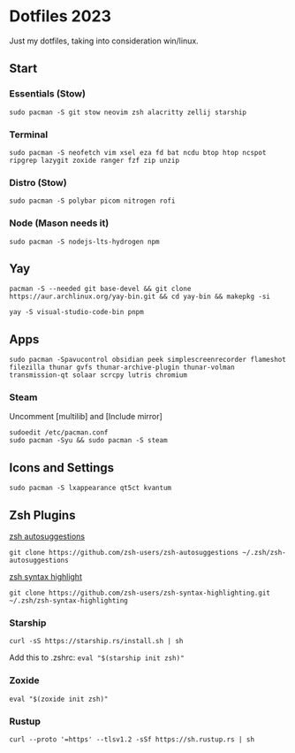 # Dotfiles 2023

Just my dotfiles, taking into consideration win/linux.

## Start

### Essentials (Stow)

```
sudo pacman -S git stow neovim zsh alacritty zellij starship
```

### Terminal

```
sudo pacman -S neofetch vim xsel eza fd bat ncdu btop htop ncspot ripgrep lazygit zoxide ranger fzf zip unzip
```

### Distro (Stow)

```
sudo pacman -S polybar picom nitrogen rofi
```

### Node (Mason needs it)

```
sudo pacman -S nodejs-lts-hydrogen npm
```

## Yay

```
pacman -S --needed git base-devel && git clone https://aur.archlinux.org/yay-bin.git && cd yay-bin && makepkg -si
```

```
yay -S visual-studio-code-bin pnpm
```

## Apps

```
sudo pacman -Spavucontrol obsidian peek simplescreenrecorder flameshot filezilla thunar gvfs thunar-archive-plugin thunar-volman transmission-qt solaar scrcpy lutris chromium
```

### Steam

Uncomment [multilib] and [Include mirror]

```
sudoedit /etc/pacman.conf
sudo pacman -Syu && sudo pacman -S steam
```

## Icons and Settings

```
sudo pacman -S lxappearance qt5ct kvantum
```

## Zsh Plugins

[zsh autosuggestions](https://github.com/zsh-users/zsh-autosuggestions)

`git clone https://github.com/zsh-users/zsh-autosuggestions ~/.zsh/zsh-autosuggestions`

[zsh syntax highlight](https://github.com/zsh-users/zsh-syntax-highlighting)

`git clone https://github.com/zsh-users/zsh-syntax-highlighting.git ~/.zsh/zsh-syntax-highlighting`

### Starship

`curl -sS https://starship.rs/install.sh | sh`

Add this to .zshrc: `eval "$(starship init zsh)"`

### Zoxide

`eval "$(zoxide init zsh)"`

### Rustup

`curl --proto '=https' --tlsv1.2 -sSf https://sh.rustup.rs | sh`
